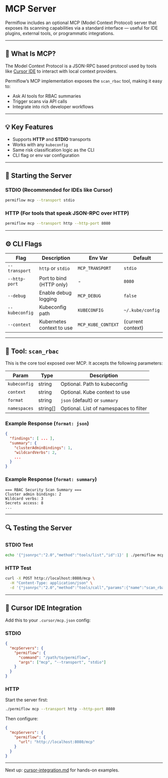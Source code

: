 # MCP Server

Permiflow includes an optional MCP (Model Context Protocol) server that exposes its scanning capabilities via a standard interface — useful for IDE plugins, external tools, or programmatic integrations.

---

## 🚀 What Is MCP?

The Model Context Protocol is a JSON-RPC based protocol used by tools like [Cursor IDE](https://www.cursor.so) to interact with local context providers.

Permiflow’s MCP implementation exposes the `scan_rbac` tool, making it easy to:

- Ask AI tools for RBAC summaries
- Trigger scans via API calls
- Integrate into rich developer workflows

---

## 💡 Key Features

- Supports **HTTP** and **STDIO** transports
- Works with any `kubeconfig`
- Same risk classification logic as the CLI
- CLI flag or env var configuration

---

## 🚧 Starting the Server

### STDIO (Recommended for IDEs like Cursor)

```bash
permiflow mcp --transport stdio
```

### HTTP (For tools that speak JSON-RPC over HTTP)

```bash
permiflow mcp --transport http --http-port 8080
```

---

## ⚙️ CLI Flags

| Flag           | Description               | Env Var            | Default           |
| -------------- | ------------------------- | ------------------ | ----------------- |
| `--transport`  | `http` or `stdio`         | `MCP_TRANSPORT`    | `stdio`           |
| `--http-port`  | Port to bind (HTTP only)  | -                  | `8080`            |
| `--debug`      | Enable debug logging      | `MCP_DEBUG`        | `false`           |
| `--kubeconfig` | Kubeconfig path           | `KUBECONFIG`       | `~/.kube/config`  |
| `--context`    | Kubernetes context to use | `MCP_KUBE_CONTEXT` | (current context) |

---

## 🔢 Tool: `scan_rbac`

This is the core tool exposed over MCP. It accepts the following parameters:

| Param        | Type      | Description                            |
| ------------ | --------- | -------------------------------------- |
| `kubeconfig` | string    | Optional. Path to kubeconfig           |
| `context`    | string    | Optional. Kube context to use          |
| `format`     | string    | `json` (default) or `summary`          |
| `namespaces` | string\[] | Optional. List of namespaces to filter |

### Example Response (`format: json`)

```json
{
  "findings": [ ... ],
  "summary": {
    "clusterAdminBindings": 1,
    "wildcardVerbs": 2,
    ...
  }
}
```

### Example Response (`format: summary`)

```
=== RBAC Security Scan Summary ===
Cluster admin bindings: 2
Wildcard verbs: 3
Secrets access: 8
...
```

---

## 🔍 Testing the Server

### STDIO Test

```bash
echo '{"jsonrpc":"2.0","method":"tools/list","id":1}' | ./permiflow mcp --transport stdio
```

### HTTP Test

```bash
curl -X POST http://localhost:8080/mcp \
  -H "Content-Type: application/json" \
  -d '{"jsonrpc":"2.0","method":"tools/call","params":{"name":"scan_rbac"},"id":1}'
```

---

## 🧰 Cursor IDE Integration

Add this to your `.cursor/mcp.json` config:

### STDIO

```json
{
  "mcpServers": {
    "permiflow": {
      "command": "/path/to/permiflow",
      "args": ["mcp", "--transport", "stdio"]
    }
  }
}
```

### HTTP

Start the server first:

```bash
./permiflow mcp --transport http --http-port 8080
```

Then configure:

```json
{
  "mcpServers": {
    "permiflow": {
      "url": "http://localhost:8080/mcp"
    }
  }
}
```

---

Next up: [cursor-integration.md](./cursor-integration.md) for hands-on examples.
